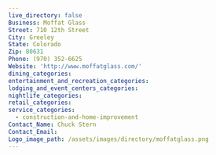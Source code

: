 ```yaml
---
live_directory: false
Business: Moffat Glass
Street: 710 12th Street
City: Greeley
State: Colorado
Zip: 80631
Phone: (970) 352-6625
Website: 'http://www.moffatglass.com/'
dining_categories:
entertainment_and_recreation_categories:
lodging_and_event_centers_categories:
nightlife_categories:
retail_categories:
service_categories:
  - construction-and-home-improvement
Contact_Name: Chuck Stern
Contact_Email:
Logo_image_path: /assets/images/directory/moffatglass.png
---
```



